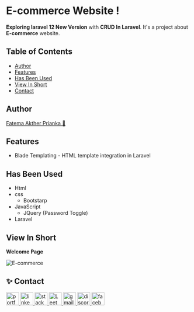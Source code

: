 # E-commerce Website !

**Exploring laravel 12 New Version** with **CRUD In Laravel**. It's a project about **E-commerce** website.

## Table of Contents

-   [Author](#author)
-   [Features](#features)
-   [Has Been Used](#has-been-used)
-   [View In Short](#view-in-short)
-   [Contact](#contact)

## Author

[Fatema Akther Prianka 🤗](https://github.com/Prianka-Mimi)

## Features

-   Blade Templating - HTML template integration in Laravel

## Has Been Used

-   Html
-   css
    -   Bootstarp
-   JavaScript
    -   JQuery (Password Toggle)
-   Laravel

## View In Short

**Welcome Page**

<img  src="public/ss/website/welcome.png"  alt="E-commerce">

## ✨ Contact

<div align="left">
  <a href="https://webdeveloperprianka.netlify.app/" target="_blank"> 
    <img src="https://img.shields.io/static/v1?message=Portfolio&logo=website&label=&color=E4405F&logoColor=white&labelColor=&style=for-the-badge" height="35" alt="portfolio logo"  />
  </a>
  <a href="https://www.linkedin.com/in/fatema-akther-prianka/" target="_blank">
    <img src="https://img.shields.io/static/v1?message=LinkedIn&logo=linkedin&label=&color=0077B5&logoColor=white&labelColor=&style=for-the-badge" height="35" alt="linkedin logo"  />
  </a>
  <a href="https://stackoverflow.com/users/23182049/prianka-mimi" target="_blank">
    <img src="https://img.shields.io/static/v1?message=Stackoverflow&logo=stackoverflow&label=&color=FE7A16&logoColor=white&labelColor=&style=for-the-badge" height="35" alt="stackoverflow logo"  />
  </a>
  <a href="https://leetcode.com/u/prianka-mimi/" target="_blank">
  <img src="https://img.shields.io/badge/LeetCode-FFA116?style=for-the-badge&logo=leetcode&logoColor=white" height="35" alt="LeetCode logo" />
  </a>
    <a href="mailto:priankamimi0204@gmail.com" target="_blank">
    <img src="https://img.shields.io/static/v1?message=Gmail&logo=gmail&label=&color=D14836&logoColor=white&labelColor=&style=for-the-badge" height="35" alt="gmail logo"  />
  </a>
  <a href="https://discord.com/channels/@me" target="_blank">
    <img src="https://img.shields.io/static/v1?message=Discord&logo=discord&label=&color=7289DA&logoColor=white&labelColor=&style=for-the-badge" height="35" alt="discord logo"  />
  </a>
  <a href="https://www.facebook.com/fatemaaktherprianka.webdeveloper" target="_blank">
    <img src="https://img.shields.io/static/v1?message=Facebook&logo=facebook&label=&color=1877F2&logoColor=white&labelColor=&style=for-the-badge" height="35" alt="facebook logo"  />
  </a>
</div>
